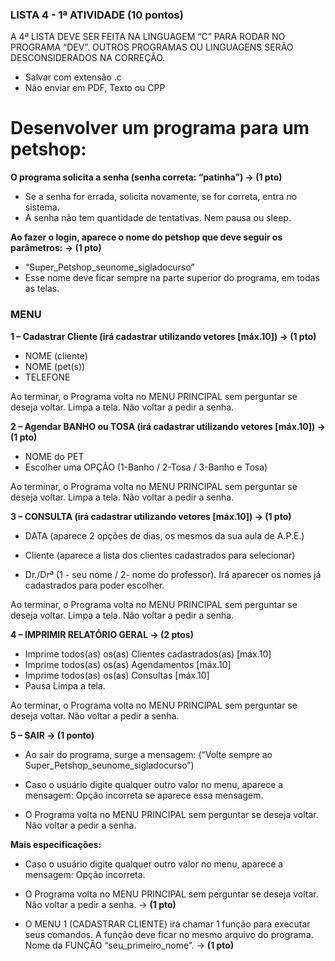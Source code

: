 ### LISTA 4 - 1ª ATIVIDADE (10 pontos)

A 4ª LISTA DEVE SER FEITA NA LINGUAGEM “C” PARA RODAR NO PROGRAMA “DEV”.
OUTROS PROGRAMAS OU LINGUAGENS SERÃO DESCONSIDERADOS NA CORREÇÃO.
*	Salvar com extensão .c 
*	Não enviar em PDF, Texto ou CPP

# Desenvolver um programa para um petshop:
**O programa solicita a senha (senha correta: “patinha”) -> (1 pto)**
*   Se a senha for errada, solicita novamente, se for correta, entra no sistema.              
*   A senha não tem quantidade de tentativas. Nem pausa ou sleep. 

**Ao fazer o login, aparece o nome do petshop que deve seguir os parâmetros: -> (1 pto)**        

* “Super_Petshop_seunome_sigladocurso”
* Esse nome deve ficar sempre na parte superior do programa, em todas as telas.

### MENU
**1 – Cadastrar Cliente (irá cadastrar utilizando vetores [máx.10]) -> (1 pto)**
*	NOME (cliente)
*	NOME (pet(s))
*	TELEFONE

Ao terminar, o Programa volta no MENU PRINCIPAL sem perguntar se deseja voltar.
Limpa a tela. 
Não voltar a pedir a senha.

**2 – Agendar BANHO ou TOSA (irá cadastrar utilizando vetores [máx.10]) -> (1 pto)**
*	NOME do PET
*	Escolher uma OPÇÃO (1-Banho / 2-Tosa / 3-Banho e Tosa)

Ao terminar, o Programa volta no MENU PRINCIPAL sem perguntar se deseja voltar.
Limpa a tela. 
Não voltar a pedir a senha.

**3 – CONSULTA (irá cadastrar utilizando vetores [máx.10]) -> (1 pto)**

*	DATA (aparece 2 opções de dias, os mesmos da sua aula de A.P.E.)

*	Cliente (aparece a lista dos clientes cadastrados para selecionar)
*	Dr./Drª (1 - seu nome / 2- nome do professor). Irá aparecer os nomes já cadastrados para poder escolher.

Ao terminar, o Programa volta no MENU PRINCIPAL sem perguntar se deseja voltar.
Limpa a tela. Não voltar a pedir a senha.

**4 – IMPRIMIR RELATÓRIO GERAL -> (2 ptos)**
*	Imprime todos(as) os(as) Clientes cadastrados(as) [máx.10]
*	Imprime todos(as) os(as) Agendamentos [máx.10]
*	Imprime todos(as) os(as) Consultas [máx.10]
*	Pausa
Limpa a tela.

Ao terminar, o Programa volta no MENU PRINCIPAL sem perguntar se deseja voltar.
Não voltar a pedir a senha.

**5 – SAIR -> (1 ponto)**
*   Ao sair do programa, surge a mensagem:
(“Volte sempre ao Super_Petshop_seunome_sigladocurso”)	

*   Caso o usuário digite qualquer outro valor no menu, aparece a mensagem:
Opção incorreta se aparece essa mensagem.

*   O Programa volta no MENU PRINCIPAL sem perguntar se deseja voltar.
Não voltar a pedir a senha.

**Mais especificações:**

*   Caso o usuário digite qualquer outro valor no menu, aparece a mensagem:
Opção incorreta.

*   O Programa volta no MENU PRINCIPAL sem perguntar se deseja voltar.
Não voltar a pedir a senha.  -> **(1 pto)**

*   O MENU 1 (CADASTRAR CLIENTE) irá chamar 1 função para executar seus comandos.
A função deve ficar no mesmo arquivo do programa. 
Nome da FUNÇÃO “seu_primeiro_nome”. -> **(1 pto)**

